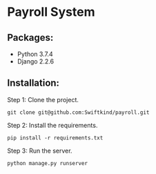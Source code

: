 # Payroll System

## Packages:
- Python 3.7.4
- Django 2.2.6


## Installation:

Step 1:
Clone the project.

`git clone git@github.com:Swiftkind/payroll.git`

Step 2:
Install the requirements.

`pip install -r requirements.txt`

Step 3:
Run the server.

`python manage.py runserver`